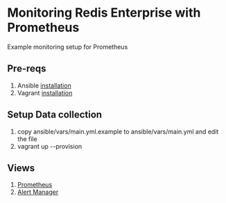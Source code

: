 # Monitoring Redis Enterprise with Prometheus

Example monitoring setup for Prometheus

## Pre-reqs

1. Ansible [installation](https://docs.ansible.com/ansible/latest/installation_guide/intro_installation.html)
2. Vagrant [installation](https://www.vagrantup.com/downloads.html)

## Setup Data collection

1. copy ansible/vars/main.yml.example to ansible/vars/main.yml and edit the file
2. vagrant up --provision

## Views

1.  [Prometheus](http://localhost:9090/)
1.  [Alert Manager](http://localhost:9093/)